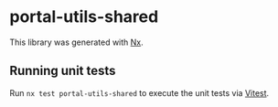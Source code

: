 # portal-utils-shared

This library was generated with [Nx](https://nx.dev).

## Running unit tests

Run `nx test portal-utils-shared` to execute the unit tests via [Vitest](https://vitest.dev/).
